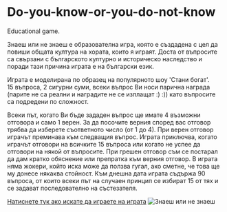 # Do-you-know-or-you-do-not-know
Educational game.

Знаеш или не знаеш е образователна игра, която е създадена с цел да повиши общата култура на хората, които я играят.
Доста от въпросите са свързани с българското културно и историческо наследство и поради тази причина играта е на български език.

Играта е моделирана по образец на популярното шоу 'Стани богат'. <br>
15 въпроса, 2 сигурни суми, всеки въпрос Ви носи парична награда (парите не са реални и наградите не се изплащат :) :)) като въпросите са подредени по сложност.

Всеки път, когато Ви бъде зададен въпрос ще имате 4 възможни отговора и само 1 верен. За да посочите верния според вас отговор трябва да изберете съответното число (от 1 до 4). При верен отговор играчът преминава към следващия въпрос. Играта приключва, когато играчът отговори на всичките 15 въпроса или когато не успее да отговори на някой от въпросите. При грешен отговор съм се постарал да дам кратко обяснение или препратка към верния отговор. В играта няма жокери, който иска може да ползва гугал, ако сметне, че това ще му донесе някаква стойност. Към днешна дата играта съдържа 90 въпроса, от които всеки път на случаен принцип се избират 15 от тях и се задават последователно на състезателя.

[Натиснете тук ако искате да играете на играта](https://replit.com/@HristianBalevsk/Znaiesh-ili-nie-znaiesh?v=1)
![Знаеш или не знаеш](https://github.com/HristianBalevski/Do-you-know-or-you-do-not-know/assets/114162692/81cac9b5-d831-443f-9478-95b49a442cf7)

